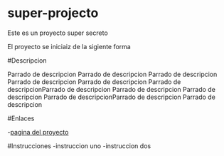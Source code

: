 # super-projecto
Este es un proyecto super secreto

El proyecto se iniciaiz de la sigiente forma

#Descripcion

Parrado de descripcion Parrado de descripcion Parrado de descripcion Parrado de descripcion Parrado de descripcion Parrado de descripcionParrado de descripcion Parrado de descripcion Parrado de descripcion Parrado de descripcionParrado de descripcion Parrado de descripcion


#Enlaces

-[pagina del proyecto](www.capgemini.com)

#Instrucciones
-instruccion uno
-instruccion dos

